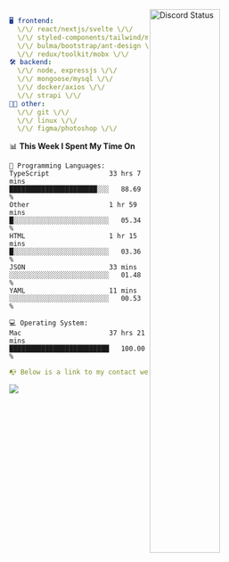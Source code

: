 
<a href="https://discord.com/users/279302975371870218" target="_blank">
    <img width="50%" align="right" alt="Discord Status" src="https://lanyard.cnrad.dev/api/279302975371870218?bg=161B22&borderRadius=5px%205px%200%200&hideTimestamp=true&idleMessage=Just%20chillin%27%20at%20the%20moment&animated=true">
</a>

```yaml
🖥️ frontend: 
  \/\/ react/nextjs/svelte \/\/
  \/\/ styled-components/tailwind/mui/
  \/\/ bulma/bootstrap/ant-design \/\/
  \/\/ redux/toolkit/mobx \/\/
🛠 backend: 
  \/\/ node, expressjs \/\/
  \/\/ mongoose/mysql \/\/
  \/\/ docker/axios \/\/
  \/\/ strapi \/\/
👨‍💻 other: 
  \/\/ git \/\/ 
  \/\/ linux \/\/
  \/\/ figma/photoshop \/\/
```
<!--START_SECTION:waka-->
📊 **This Week I Spent My Time On** 

```text
💬 Programming Languages: 
TypeScript               33 hrs 7 mins       ██████████████████████░░░   88.69 % 
Other                    1 hr 59 mins        █░░░░░░░░░░░░░░░░░░░░░░░░   05.34 % 
HTML                     1 hr 15 mins        █░░░░░░░░░░░░░░░░░░░░░░░░   03.36 % 
JSON                     33 mins             ░░░░░░░░░░░░░░░░░░░░░░░░░   01.48 % 
YAML                     11 mins             ░░░░░░░░░░░░░░░░░░░░░░░░░   00.53 % 

💻 Operating System: 
Mac                      37 hrs 21 mins      █████████████████████████   100.00 % 
```


<!--END_SECTION:waka-->
```yaml
📭 Below is a link to my contact website 
```
<a href="https://mxns.xyz" target="_black"> <img src="https://img.shields.io/badge/website-161B22?style=for-the-badge&logo=About.me&logoColor=white"></img> <a/>
